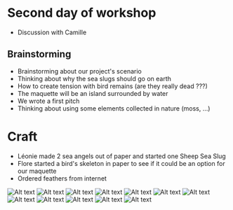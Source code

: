 # Second day of workshop

- Discussion with Camille

## Brainstorming

- Brainstorming about our project's scenario
- Thinking about why the sea slugs should go on earth
- How to create tension with bird remains (are they really dead ???)
- The maquette will be an island surrounded by water
- We wrote a first pitch
- Thinking about using some elements collected in nature (moss, ...)

# Craft

- Léonie made 2 sea angels out of paper and started one Sheep Sea Slug
- Flore started a bird's skeleton in paper to see if it could be an option for our maquette
- Ordered feathers from internet

![Alt text](pictures/bird1.jpg)
![Alt text](pictures/bird2.jpg)
![Alt text](pictures/bird3.jpg)
![Alt text](pictures/bird4.jpg)
![Alt text](pictures/bird5.jpg)
![Alt text](pictures/bird6.jpg)
![Alt text](pictures/clione_pendu.jpg)
![Alt text](pictures/clione_pendu_2.jpg)
![Alt text](pictures/clione_pic.jpg)
![Alt text](pictures/sheep.jpg)
![Alt text](pictures/decoupe.jpg)
![Alt text](pictures/main_pic.jpg)
